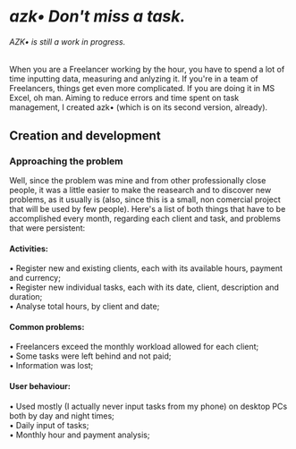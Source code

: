 # <em>azk• Don't miss a task.</em>

###### AZK• is still a work in progress.

When you are a Freelancer working by the hour, you have to spend a lot of time inputting data, measuring  and anlyzing it. If you're in a team of Freelancers, things get even more complicated. If you are doing it in MS Excel, oh man. Aiming to reduce errors and time spent on task management, I created azk• (which is on its second version, already).

## Creation and development

### Approaching the problem

Well, since the problem was mine and from other professionally close people, it was a little easier to make the reasearch and to discover new problems, as it usually is (also, since this is a small, non comercial project that will be used by few people). Here's a list of both things that have to be accomplished every month, regarding each client and task, and problems that were persistent:

#### Activities:
• Register new and existing clients, each with its available hours, payment and currency;<br>
• Register new individual tasks, each with its date, client, description and duration;<br>
• Analyse total hours, by client and date;

#### Common problems:
• Freelancers exceed the monthly workload allowed for each client;<br>
• Some tasks were left behind and not paid;<br>
• Information was lost;<br>

#### User behaviour:
• Used mostly (I actually never input tasks from my phone) on desktop PCs both by day and night times;<br>
• Daily input of tasks;<br>
• Monthly hour and payment analysis;<br>

